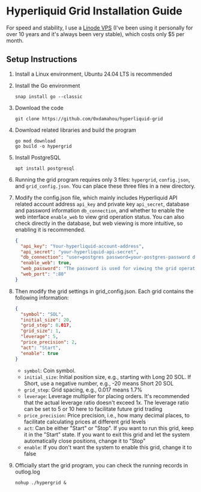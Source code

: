 # Hyperliquid Grid Installation Guide

For speed and stability, I use a [Linode VPS](https://www.linode.com/lp/refer/?r=7df1983e917d3958b68bebdf2b6f030e6e9ecb9c) (I've been using it personally for over 10 years and it's always been very stable), which costs only $5 per month.

## Setup Instructions

1. Install a Linux environment, Ubuntu 24.04 LTS is recommended

2. Install the Go environment
   ```
   snap install go --classic
   ```

3. Download the code
   ```
   git clone https://github.com/0xdamahou/hyperliquid-grid
   ```

4. Download related libraries and build the program
   ```
   go mod download
   go build -o hypergrid
   ```

5. Install PostgreSQL
   ```
   apt install postgresql
   ```

6. Running the grid program requires only 3 files: `hypergrid`, `config.json`, and `grid_config.json`. You can place these three files in a new directory.

7. Modify the config.json file, which mainly includes Hyperliquid API related account address `api_key` and private key `api_secret`, database and password information `db_connection`, and whether to enable the web interface `enable_web` to view grid operation status. You can also check directly in the database, but web viewing is more intuitive, so enabling it is recommended.
   ```json
   {
     "api_key": "Your-hyperliquid-account-address",
     "api_secret": "your-hyperliquid-api-secret",
     "db_connection": "user=postgres password=your-postgres-password dbname=hyper host=localhost port=5432 sslmode=disable",
     "enable_web": true,
     "web_password": "The password is used for viewing the grid operation results, or it is randomly generated by the program.",
     "web_port": ":80"
   }
   ```

8. Then modify the grid settings in grid_config.json. Each grid contains the following information:
   ```json
   {
     "symbol": "SOL",
     "initial_size": 20,
     "grid_step": 0.017,
     "grid_size": 1,
     "leverage": 5,
     "price_precision": 2,
     "act": "Start",
     "enable": true
   }
   ```

    - `symbol`: Coin symbol.
    - `initial_size`: Initial position size, e.g., starting with Long 20 SOL. If Short, use a negative number, e.g., -20 means Short 20 SOL
    - `grid_step`: Grid spacing, e.g., 0.017 means 1.7%
    - `leverage`: Leverage multiplier for placing orders. It's recommended that the actual leverage ratio doesn't exceed 1x. The leverage ratio can be set to 5 or 10 here to facilitate future grid trading
    - `price_precision`: Price precision, i.e., how many decimal places, to facilitate calculating prices at different grid levels
    - `act`: Can be either "Start" or "Stop". If you want to run this grid, keep it in the "Start" state. If you want to exit this grid and let the system automatically close positions, change it to "Stop"
    - `enable`: If you don't want the system to enable this grid, change it to false

9. Officially start the grid program, you can check the running records in outlog.log
   ```
   nohup ./hypergrid &
   ```
